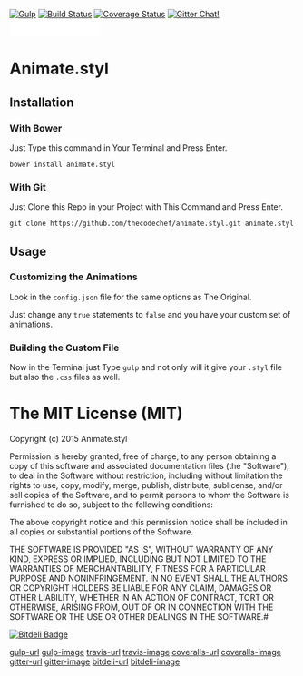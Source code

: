 
[![Gulp](gulp-image)](gulp-url)  [![Build Status](travis-image)](travis-url)  [![Coverage Status](coveralls-image)](coveralls-url) [![Gitter Chat!](gitter-image)](gitter-url) <iframe src="//benschwarz.github.io/bower-badges/embed.html?pkgname=animate.styl" width="160" height="32" allowtransparency="true" frameborder="0" scrolling="0"></iframe>

# Animate.styl


## Installation

### With Bower

Just Type this command in Your Terminal and Press Enter.
```
bower install animate.styl
```

### With Git

Just Clone this Repo in your Project with This Command and Press Enter.
```
git clone https://github.com/thecodechef/animate.styl.git animate.styl
```


## Usage

### Customizing the Animations

Look in the `config.json` file for the same options as The Original.

Just change any `true` statements to `false` and you have your custom set of animations.

### Building the Custom File

Now in the Terminal just Type `gulp` and not only will it give your `.styl` file but also the `.css` files as well.


# The MIT License (MIT)

Copyright (c) 2015 Animate.styl

Permission is hereby granted, free of charge, to any person obtaining a copy
of this software and associated documentation files (the "Software"), to deal
in the Software without restriction, including without limitation the rights
to use, copy, modify, merge, publish, distribute, sublicense, and/or sell
copies of the Software, and to permit persons to whom the Software is
furnished to do so, subject to the following conditions:

The above copyright notice and this permission notice shall be included in all
copies or substantial portions of the Software.

THE SOFTWARE IS PROVIDED "AS IS", WITHOUT WARRANTY OF ANY KIND, EXPRESS OR
IMPLIED, INCLUDING BUT NOT LIMITED TO THE WARRANTIES OF MERCHANTABILITY,
FITNESS FOR A PARTICULAR PURPOSE AND NONINFRINGEMENT. IN NO EVENT SHALL THE
AUTHORS OR COPYRIGHT HOLDERS BE LIABLE FOR ANY CLAIM, DAMAGES OR OTHER
LIABILITY, WHETHER IN AN ACTION OF CONTRACT, TORT OR OTHERWISE, ARISING FROM,
OUT OF OR IN CONNECTION WITH THE SOFTWARE OR THE USE OR OTHER DEALINGS IN THE
SOFTWARE.#

[![Bitdeli Badge](bitdeli-image)](bitdeli-url)

[gulp-url](http://github.com/gulpjs/gulp.git)
[gulp-image](https://img.shields.io/badge/built%20with-gulp-red.svg)
[travis-url](https://travis-ci.org/thecodechef/animate.styl)
[travis-image](https://travis-ci.org/thecodechef/animate.styl.svg)
[coveralls-url](https://coveralls.io/r/thecodechef/animate.styl)
[coveralls-image](https://coveralls.io/repos/thecodechef/animate.styl/badge.svg)
[gitter-url](https://gitter.im/thecodechef/animate.styl?utm_source=badge&utm_medium=badge&utm_campaign=pr-badge&utm_content=badge)
[gitter-image](https://badges.gitter.im/Join%20Chat.svg)
[bitdeli-url](https://bitdeli.com/free "Bitdeli Badge")
[bitdeli-image](https://d2weczhvl823v0.cloudfront.net/thecodechef/animate.styl/trend.png)
